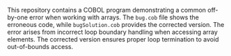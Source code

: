 This repository contains a COBOL program demonstrating a common off-by-one error when working with arrays. The `bug.cob` file shows the erroneous code, while `bugSolution.cob` provides the corrected version. The error arises from incorrect loop boundary handling when accessing array elements.  The corrected version ensures proper loop termination to avoid out-of-bounds access.